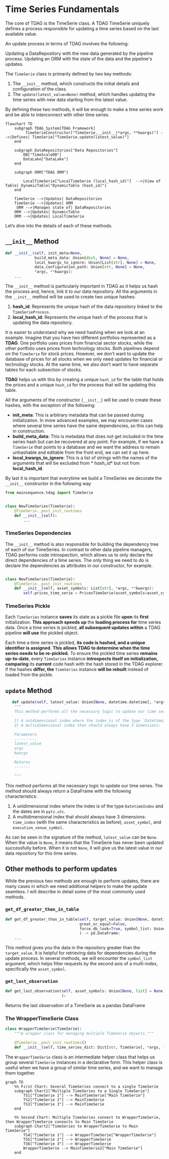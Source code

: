 # Time Series Fundamentals

The core of TDAG is the TimeSerie class. A TDAG TimeSerie uniquely defines a process responsible for updating a time
series based on the last available value.

An update process in terms of TDAG involves the following:

Updating a DataRepository with the new data generated by the pipeline process.
Updating an ORM with the state of the data and the pipeline's updates.

The `TimeSerie` class is primarily defined by two key methods:

1. The `__init__` method, which constructs the initial details and configuration of the class.
2. The `update(latest_value=None)` method, which handles updating the time series with new data
   starting from the latest value.

By defining these two methods, it will be enough to make a time series work and be able to interconnect with other time
series.

```mermaid
flowchart TD
    subgraph TDAG_System[TDAG Framework]
         TimeSerieConstructor["TimeSerie.__init__(*args, **kwargs)"] -->|Defines| TimeSerie["TimeSerie.update(latest_value)"]
    end

    subgraph DataRepositories["Data Repositories"]
        DB["TimeScaleDB"]
        DataLake["DataLake"]
    end

    subgraph ORM["TDAG ORM"]
        
        LocalTimeSerie["LocalTimeSerie (local_hash_id)"]  -->|View of Table| DynamicTable["DynamicTable (hash_id)"]
    end

    TimeSerie -->|Updates| DataRepositories
    TimeSerie -->|Updates| ORM
     ORM -->|Manages state of| DataRepositories
    ORM -->|Updates| DynamicTable
    ORM -->|Updates| LocalTimeSerie
```

Let’s dive into the details of each of these methods.

## `__init__` Method

```python
def __init__(self, init_meta=None,
             build_meta_data: Union[dict, None] = None,
             local_kwargs_to_ignore: Union[List[str], None] = None,
             data_configuration_path: Union[str, None] = None,
             *args, **kwargs):
    ...
```

The `__init__` method is particularly important in TDAG as it helps us hash the process and, hence, link it to our data
repository. All the arguments in the `__init__` method will be used to create two unique hashes:

1. **hash_id**: Represents the unique hash of the data repository linked to the `TimeSerieProcess`.
2. **local_hash_id**: Represents the unique hash of the process that is updating the data repository.

It is easier to understand why we need hashing when we look at an example. Imagine that you have two different
portfolios represented as a **TDAG**. One portfolio uses prices from financial sector stocks, while the other portfolio
uses prices from technology stocks. Both pipelines depend on the `TimeSerie` for stock prices. However, we don’t want to
update the database of prices for all stocks when we only need updates for financial or technology stocks. At the same
time, we also don’t want to have separate tables for each subsection of stocks.

**TDAG** helps us with this by creating a unique `hash_id` for the table that holds the prices and a unique `hash_id`
for the process that will be updating this table.

All the arguments of the constructor (`__init__`) will be used to create these hashes, with the exception of the
following:

- **init_meta**: This is arbitrary metadata that can be passed during initialization. In more advanced examples, we may
  encounter cases where several time series have the same dependencies, so this can help in construction.
- **build_meta_data**: This is metadata that does not get included in the time series hash but can be recovered at any
  point. For example, if we have a `TimeSerie` that points to a database and we want the address to remain unhashable
  and editable from the front end, we can set it up here.
- **local_kwargs_to_ignore**: This is a list of strings with the names of the arguments that will be excluded from *
  *hash_id** but not from **local_hash_id**.

By last it is important that everytime we build a TimeSeries we decorate the ``__init__`` constructor
in the following way

```python
from mainsequence.tdag import TimeSerie


class NewTimeSeries(TimeSerie):
    @TimeSerie._post_init_routines
    def __init__(self):
        ...
```

### TimeSeries Dependencies

The `__init__` method is also responsible for building the dependency tree of each of our TimeSeries. In contrast to
other data pipeline managers, TDAG performs code introspection, which allows us to only declare the direct dependencies
of a time series. The only thing we need to do is declare the dependencies as attributes in our constructor, for
example.

```python

class NewTimeSeries(TimeSerie):
    @TimeSerie._post_init_routines
    def __init__(self, asset_symbols: List[str], *args, **kwargs):
        self.prices_time_serie = PricesTimeSerie(asset_symbols=asset_symbols)

```

### TimeSeries Pickle

Each `TimeSeries` instance **saves** its state as a pickle file **upon** its **first** initialization. **This approach speeds up** the **loading process for** time series data. Once a time series is pickled, **all subsequent updates within** a TDAG pipeline **will use** the pickled object.

Each time a time series is pickled, **its code is hashed, and a unique identifier is assigned**. **This allows TDAG to determine when the time series needs to be re-pickled.** To ensure the pickled time series **remains up-to-date**, every `TimeSeries` instance **introspects itself on initialization, comparing** its **current** code hash with the hash stored in the TDAG explorer. If the hashes **differ, the** `TimeSeries` instance **will be rebuilt** instead of loaded from the pickle.



## `update` Method

```python
   def update(self, latest_value: Union[None, datetime.datetime], *args, **kwargs) -> pd.DataFrame:
    """
    This method performs all the necessary logic to update our time series. The method should always return a DataFrame with the following characteristics:

    1) A unidimensional index where the index is of the type `DatetimeIndex` and the dates are in `pytz.utc`.
    2) A multidimensional index that should always have 3 dimensions: `time_index` (with the same characteristics as before), `asset_symbol`, and `execution_venue_symbol`.

    Parameters
    ----------
    latest_value
    args
    kwargs

    Returns
    -------

    """
```

This method performs all the necessary logic to update our time series. The method should always return a DataFrame with
the following characteristics:

1) A unidimensional index where the index is of the type `DatetimeIndex` and the dates are in `pytz.utc`.
2) A multidimensional index that should always have 3 dimensions: `time_index` (with the same characteristics as
   before), `asset_symbol`, and `execution_venue_symbol`.

As can be seen in the signature of the method, `latest_value` can be `None`. When the value is `None`, it means that the
TimeSerie has never been updated successfully before. When it is not `None`, it will give us the latest value in our
data repository for this time series.

## Other methods to perform updates

While the previous two methods are enough to perform updates, there are many cases in which we need additional helpers
to make the update seamless. I will describe in detail some of the most commonly used methods.

### `get_df_greater_than_in_table`

```python
def get_df_greater_than_in_table(self, target_value: Union[None, datetime.datetime],
                                 great_or_equal=False,
                                 force_db_look=True, symbol_list: Union[None, list] = None,
                                 ) -> pd.DataFrame:
    ...
```

This method gives you the data in the repository greater than the `target_value`. It is helpful for retrieving data for
dependencies during the update process. In several methods, we will encounter the `symbol_list` argument, which helps
filter requests by the second axis of a multi-index, specifically the `asset_symbol`.

### `get_last_observation`

```python
def get_last_observation(self, asset_symbols: Union[None, list] = None,
                         ):

```

Returns the last observation of a TimeSerie as a pandas DataFrame

### The WrapperTimeSerie Class

```python
class WrapperTimeSerie(TimeSerie):
    """A wrapper class for managing multiple TimeSerie objects."""

    @TimeSerie._post_init_routines()
    def __init__(self, time_series_dict: Dict[str, TimeSerie], *args, **kwargs):
```

The `WrapperTimeSerie` class is an intermediate helper class that helps us group several `TimeSerie` instances in a
declarative form. This helper class is useful when we have a group of similar time series, and we want to manage them
together.

```mermaid
graph TD
    %% First Chart: Several TimeSeries connect to a single TimeSerie
    subgraph Chart1["Multiple TimeSeries to a Single TimeSerie"]
        TS1["TimeSerie 1"] --> MainTimeSerie["Main TimeSerie"]
        TS2["TimeSerie 2"] --> MainTimeSerie
        TS3["TimeSerie 3"] --> MainTimeSerie
    end

    %% Second Chart: Multiple TimeSeries connect to WrapperTimeSerie, then WrapperTimeSerie connects to Main TimeSerie
    subgraph Chart2["TimeSeries to WrapperTimeSerie to Main TimeSerie"]
        TS4["TimeSerie 1"] --> WrapperTimeSerie["WrapperTimeSerie"]
        TS5["TimeSerie 2"] --> WrapperTimeSerie
        TS6["TimeSerie 3"] --> WrapperTimeSerie
        WrapperTimeSerie --> MainTimeSerie2["Main TimeSerie"]
    end
```




